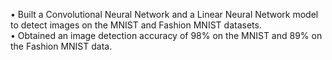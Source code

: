 
•	Built a Convolutional Neural Network and a Linear Neural Network model to detect images on the MNIST and Fashion MNIST datasets.  
•	Obtained an image detection accuracy of 98% on the MNIST and 89% on the Fashion MNIST data. 
